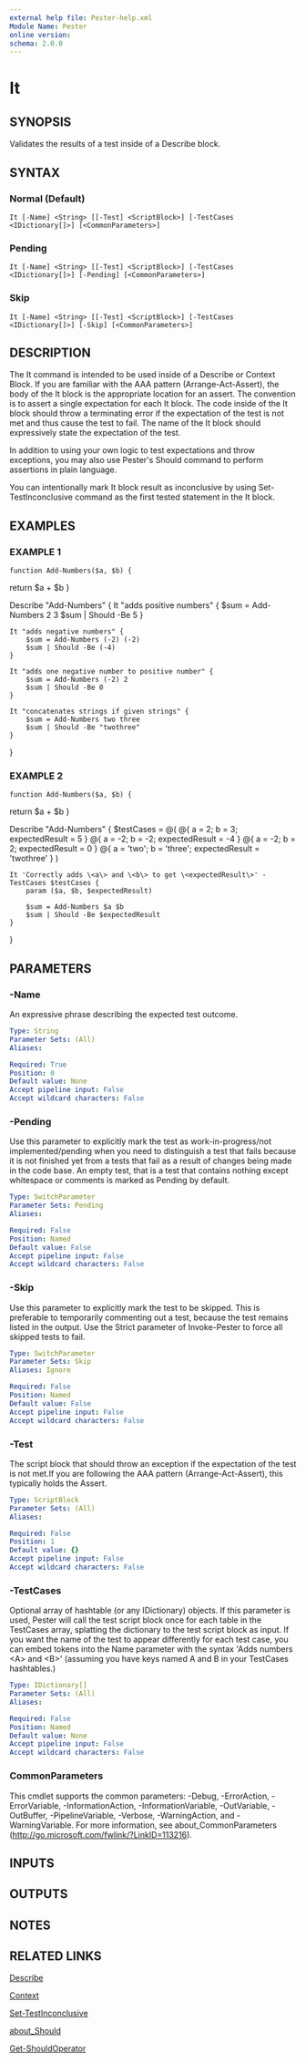 ```yaml
---
external help file: Pester-help.xml
Module Name: Pester
online version:
schema: 2.0.0
---
```


# It

## SYNOPSIS

Validates the results of a test inside of a Describe block.

## SYNTAX

### Normal (Default)
```
It [-Name] <String> [[-Test] <ScriptBlock>] [-TestCases <IDictionary[]>] [<CommonParameters>]
```

### Pending
```
It [-Name] <String> [[-Test] <ScriptBlock>] [-TestCases <IDictionary[]>] [-Pending] [<CommonParameters>]
```

### Skip
```
It [-Name] <String> [[-Test] <ScriptBlock>] [-TestCases <IDictionary[]>] [-Skip] [<CommonParameters>]
```

## DESCRIPTION

The It command is intended to be used inside of a Describe or Context Block.
If you are familiar with the AAA pattern (Arrange-Act-Assert), the body of
the It block is the appropriate location for an assert.
The convention is to
assert a single expectation for each It block.
The code inside of the It block
should throw a terminating error if the expectation of the test is not met and
thus cause the test to fail.
The name of the It block should expressively state
the expectation of the test.

In addition to using your own logic to test expectations and throw exceptions,
you may also use Pester's Should command to perform assertions in plain language.

You can intentionally mark It block result as inconclusive by using Set-TestInconclusive
command as the first tested statement in the It block.

## EXAMPLES

### EXAMPLE 1

```
function Add-Numbers($a, $b) {
```

return $a + $b
}

Describe "Add-Numbers" {
It "adds positive numbers" {
$sum = Add-Numbers 2 3
        $sum | Should -Be 5
}

    It "adds negative numbers" {
        $sum = Add-Numbers (-2) (-2)
        $sum | Should -Be (-4)
    }

    It "adds one negative number to positive number" {
        $sum = Add-Numbers (-2) 2
        $sum | Should -Be 0
    }

    It "concatenates strings if given strings" {
        $sum = Add-Numbers two three
        $sum | Should -Be "twothree"
    }

}

### EXAMPLE 2

```
function Add-Numbers($a, $b) {
```

return $a + $b
}

Describe "Add-Numbers" {
\$testCases = @(
@{ a = 2; b = 3; expectedResult = 5 }
@{ a = -2; b = -2; expectedResult = -4 }
@{ a = -2; b = 2; expectedResult = 0 }
@{ a = 'two'; b = 'three'; expectedResult = 'twothree' }
)

    It 'Correctly adds \<a\> and \<b\> to get \<expectedResult\>' -TestCases $testCases {
        param ($a, $b, $expectedResult)

        $sum = Add-Numbers $a $b
        $sum | Should -Be $expectedResult
    }

}

## PARAMETERS

### -Name

An expressive phrase describing the expected test outcome.

```yaml
Type: String
Parameter Sets: (All)
Aliases:

Required: True
Position: 0
Default value: None
Accept pipeline input: False
Accept wildcard characters: False
```

### -Pending

Use this parameter to explicitly mark the test as work-in-progress/not implemented/pending when you
need to distinguish a test that fails because it is not finished yet from a tests
that fail as a result of changes being made in the code base.
An empty test, that is a
test that contains nothing except whitespace or comments is marked as Pending by default.

```yaml
Type: SwitchParameter
Parameter Sets: Pending
Aliases:

Required: False
Position: Named
Default value: False
Accept pipeline input: False
Accept wildcard characters: False
```

### -Skip

Use this parameter to explicitly mark the test to be skipped.
This is preferable to temporarily
commenting out a test, because the test remains listed in the output.
Use the Strict parameter
of Invoke-Pester to force all skipped tests to fail.

```yaml
Type: SwitchParameter
Parameter Sets: Skip
Aliases: Ignore

Required: False
Position: Named
Default value: False
Accept pipeline input: False
Accept wildcard characters: False
```

### -Test

The script block that should throw an exception if the
expectation of the test is not met.If you are following the
AAA pattern (Arrange-Act-Assert), this typically holds the
Assert.

```yaml
Type: ScriptBlock
Parameter Sets: (All)
Aliases:

Required: False
Position: 1
Default value: {}
Accept pipeline input: False
Accept wildcard characters: False
```

### -TestCases

Optional array of hashtable (or any IDictionary) objects.
If this parameter is used,
Pester will call the test script block once for each table in the TestCases array,
splatting the dictionary to the test script block as input.
If you want the name of
the test to appear differently for each test case, you can embed tokens into the Name
parameter with the syntax 'Adds numbers \<A\> and \<B\>' (assuming you have keys named A and B
in your TestCases hashtables.)

```yaml
Type: IDictionary[]
Parameter Sets: (All)
Aliases:

Required: False
Position: Named
Default value: None
Accept pipeline input: False
Accept wildcard characters: False
```

### CommonParameters
This cmdlet supports the common parameters: -Debug, -ErrorAction, -ErrorVariable, -InformationAction, -InformationVariable, -OutVariable, -OutBuffer, -PipelineVariable, -Verbose, -WarningAction, and -WarningVariable. For more information, see about_CommonParameters (http://go.microsoft.com/fwlink/?LinkID=113216).

## INPUTS

## OUTPUTS

## NOTES

## RELATED LINKS

[Describe](Describe.md)

[Context](Context.md)

[Set-TestInconclusive](Set-TestInconclusive.md)

[about_Should](about_Should.md)

[Get-ShouldOperator](Get-ShouldOperator.md)
